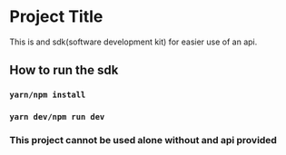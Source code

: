 # Project Title

This is and sdk(software development kit) for easier use of an api.

## How to run the sdk

### `yarn/npm install`

### `yarn dev/npm run dev`

### This project cannot be used alone without and api provided
